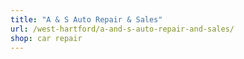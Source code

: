 ```yaml
---
title: "A & S Auto Repair & Sales"
url: /west-hartford/a-and-s-auto-repair-and-sales/
shop: car repair
---
```

